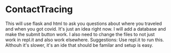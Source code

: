 # ContactTracing
This will use flask and html to ask you questions about where you traveled and when you got covid. It's just an idea right now. I will add a database and make the submit button work. I also need to change the files to not just work in repl.it and also work elsewhere. 
Suggestions: Use repl.it to run this. Althouh it's slower, it's an ide that should be familar and setup is easy. 
